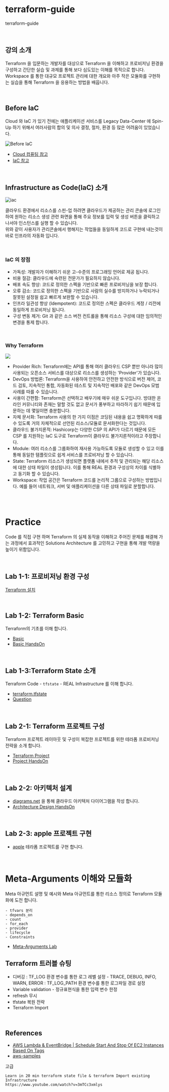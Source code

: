 # terraform-guide
terraform-guide

<br>

## 강의 소개

Terraform 을 입문하는 개발자를 대상으로 Terraform 을 이해하고 프로비저닝 환경을 구성하고 간단한 실습 및 과제를 통해 보다 심도있는 이해를 목적으로 합니다.  
Workspace 를 통한 대규모 프로젝트 관리에 대한 개요와 아주 작은 모듈화를 구현하는 실습을 통해 Terraform 을 응용하는 방법을 배웁니다.  

<br>


## Before IaC

Cloud 와 IaC 가 있기 전에는 애플리케이션 서비스를 Legacy Data-Center 에 Spin-Up 하기 위해서 여러사람의 합의 및 의사 결정, 절차, 환경 등 많은 어려움이 있었습니다.

![Before IaC](images/img_10.png)

- [Cloud 컴퓨팅 참고](https://ko.wikipedia.org/wiki/%ED%81%B4%EB%9D%BC%EC%9A%B0%EB%93%9C_%EC%BB%B4%ED%93%A8%ED%8C%85)
- [IaC 참고](https://en.wikipedia.org/wiki/Infrastructure_as_code)


<br>

## Infrastructure as Code(IaC) 소개

![iac](images/img.png)

클라우드 환경에서 리소스를 스핀-업 하려면 클라우드가 제공하는 관리 콘솔에 로그인하여 원하는 리소스 생성 관련 화면을 통해 주요 정보를 입력 및 생성 버튼을 클릭하고 나서야 인스턴스를 실행 할 수 있습니다.  
위와 같이 사용자가 관리콘솔에서 행해지는 작업들을 동일하게 코드로 구현에 내는것이 바로 인프라의 자동화 입니다.

<br>

### IaC 의 장점 
- 가독성: 개발자가 이해하기 쉬운 고-수준의 프로그래밍 언어로 제공 됩니다. 
- 비용 절감: 클라우드에 숙련된 전문가가 필요하지 않습니다. 
- 배포 속도 향상: 코드로 정의한 스펙을 기반으로 빠른 프로비저닝을 보장 합니다.
- 오류 감소: 코드로 정의한 스펙을 기반으로 사람의 실수를 방지하거나 누락되거나 잘못된 설정읠 쉽고 빠르게 보완할 수 있습니다.
- 인프라 일관성 향상 (Idempotent): 코드로 정의한 스펙은 클라우드 계정 / 리전에 동일하게 프로비저닝 됩니다.
- 구성 변동 제거: Git 과 같은 소스 버전 컨트롤을 통해 리소스 구성에 대한 임의적인 변경을 통제 합니다.  

<br>

### Why Terraform

![](images/img_11.png)

- Provider Rich: Terraform에는 API를 통해 여러 클라우드 CSP 뿐만 아니라 많이 사용되는 오픈소스 서비스를 대상으로 리소스를 생성하는 'Provider'가 있습니다.
- DevOps 방법론: Terraform을 사용하여 안전하고 안전한 방식으로 버전 제어, 코드 검토, 지속적인 통합, 자동화된 테스트 및 지속적인 배포와 같은 DevOps 모범 사례를 따를 수 있습니다.
- 사용이 간편함: Terraform은 선택하고 배우기에 매우 쉬운 도구입니다. 방대한 온라인 커뮤니티와 존재는 말할 것도 없고 문서가 풍부하고 따라하기 쉽기 때문에 입문하는 데 몇일이면 충분합니다.
- 자체 문서화: Terraform 사용의 한 가지 이점은 코딩된 내용을 쉽고 명확하게 따를 수 있도록 거의 자체적으로 선언된 리소스/모듈로 문서화한다는 것입니다.
- 클라우드 불가지론적: Hashicorp는 다양한 CSP 의 API가 다르기 때문에 모든 CSP 를 지원하는 IaC 도구로 Terraform이 클라우드 불가지론적이라고 주장합니다.
- Module: 여러 리소스를 그룹화하여 재사용 가능하도록 모듈로 생성할 수 있고 이를 통해 동일한 템플릿으로 쉽게 서비스를 프로비저닝 할 수 있습니다.
- State: Terraform 리소스가 생성되면 플랫폼 내에서 추적 및 관리되는 해당 리소스에 대한 상태 파일이 생성됩니다. 이를 통해 REAL 환경과 구성상의 차이를 식별하고 동기화 할 수 있습니다. 
- Workspace: 작업 공간은 Terraform 코드를 논리적 그룹으로 구성하는 방법입니다. 예를 들어 네트워크, 서버 및 애플리케이션을 다른 상태 파일로 분할합니다.

<br><br>

# Practice
Code 를 직접 구현 하며 Terraform 의 실제 동작을 이해하고 
주어진 문제를 해결해 가는 과정에서 효과적인 Solutions Architecture 를 고민하고 구현을 통해 개발 역량을 높이기 위함입니다.  

<br>


## Lab 1-1: 프로비저닝 환경 구성
[Terraform 설치](./lab-101/guide.md)

<br>

## Lab 1-2: Terraform Basic
Terraform의 기초를 이해 합니다.   
- [Basic](./lab-102/guide.md)  
- [Basic HandsOn](./lab-102/practice/handson.md)

<br>

## Lab 1-3:Terraform State 소개
Terraform Code - `tfstate` - REAL Infrastructure 를 이해 합니다.  
- [terraform.tfstate](./lab-103/guide.md)
- [Question](./lab-103/practice/handson.md)


<br>

## Lab 2-1: Terraform 프로젝트 구성 
Terraform 프로젝트 레이아웃 및 구성이 복잡한 프로젝트를 위한 테라폼 프로비저닝 전략을 소개 합니다.  
- [Terraform Project](./lab-201/guide.md)
- [Project HandsOn](./lab-201/practice/handson.md)

<br>


## Lab 2-2: 아키텍처 설계
- [diagrams.net](https://www.diagrams.net/) 을 통해 클라우드 아키텍처 다이어그램을 작성 합니다.  
- [Architecture Design HandsOn](./lab-104/practice/handson.md)

<br>

## Lab 2-3: apple 프로젝트 구현
- [apple](lab-202/handson.md) 테라폼 프로젝트를 구현 합니다.  


<br>

# Meta-Arguments 이해와 모듈화 

Meta 아규먼트 설명 및 예시와 Meta 아규먼트를 통한 리소스 정의로 Terraform 모듈화에 도전 합니다.   
```
- tfvars 분리 
- depends_on
- count
- for_each
- provider
- lifecycle
- Constraints
```
- [Meta-Arguments Lab](./lab-202/practice/handson.md) 




## Terraform 트러블 슈팅
- 디버깅 
  : TF_LOG 환경 변수를 통한 로그 레벨 설정 - TRACE, DEBUG, INFO, WARN, ERROR
  : TF_LOG_PATH 환경 변수를 통한 로그파일 경로 설정
- Variable validation - 정규표현식을 통한 입력 변수 한정 
- refresh 무시
- tfstate 복원 전략
- Terraform Import

<br>

## References  
- [AWS Lambda & EventBridge | Schedule Start And Stop Of EC2 Instances Based On Tags](https://dheeraj3choudhary.com/aws-lambda-and-eventbridge-or-schedule-start-and-stop-of-ec2-instances-based-on-tags) 
- [aws-samples](https://github.com/orgs/aws-samples/repositories) 

고급

	Learn in 20 min terraform state file & terraform Import existing Infrastructure
	https://www.youtube.com/watch?v=3mTCc3xmlys
